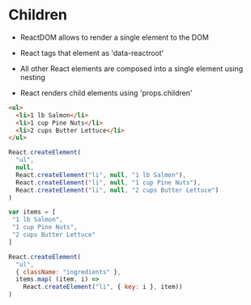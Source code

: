 # Children

- ReactDOM allows to render a single element to the DOM

- React tags that element as 'data-reactroot'

- All other React elements are composed into a single element using nesting

- React renders child elements using 'props.children'


```html
<ul>
  <li>1 lb Salmon</li>
  <li>1 cup Pine Nuts</li>
  <li>2 cups Butter Lettuce</li>
</ul>
```


```javascript
React.createElement(
  "ul",
  null,
  React.createElement("li", null, "1 lb Salmon"),
  React.createElement("li", null, "1 cup Pine Nuts"),
  React.createElement("li", null, "2 cups Butter Lettuce")
)
```

```javascript
var items = [
 "1 lb Salmon",
 "1 cup Pine Nuts",
 "2 cups Butter Lettuce"
]

React.createElement(
  "ul",
  { className: "ingredients" },
  items.map( (item, i) =>
    React.createElement("li", { key: i }, item))
)
```
